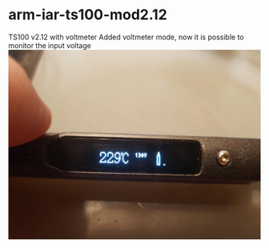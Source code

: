 # arm-iar-ts100-mod2.12
TS100 v2.12 with voltmeter
Added voltmeter mode, now it is possible to monitor the input voltage
![voltmeter](https://github.com/alexgavs/arm-iar-ts100-mod2.12/blob/master/image/ts100-voltmeter.jpg?raw=true)
